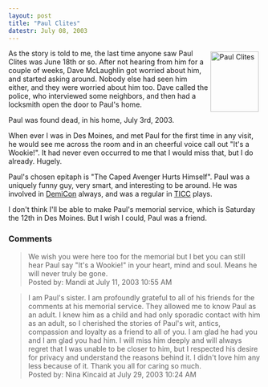 ```yaml
---
layout: post
title: "Paul Clites"
datestr: July 08, 2003
---
```

<a href="http://www.munged.org/pix/PaulClites.jpg"><img vspace="5" hspace="5" align="right" alt="Paul Clites" src="http://www.munged.org/pix/PaulClites-thumb.jpg" width="96" height="120" border="0" /></a>

As the story is told to me, the last time anyone saw Paul Clites was June 18th or so.  After not hearing from him for a couple of weeks, Dave McLaughlin got worried about him, and started asking around.  Nobody else had seen him either, and they were worried about him too.  Dave called the police, who interviewed some neighbors, and then had a locksmith open the door to Paul's home.

Paul was found dead, in his home, July 3rd, 2003.

When ever I was in Des Moines, and met Paul for the first time in any visit, he would see me across the room and in an cheerful voice call out "It's a Wookie!".  It had never even occurred to me that I would miss that, but I do already.  Hugely.

Paul's chosen epitaph is "The Caped Avenger Hurts Himself".  Paul was a uniquely funny guy, very smart, and interesting to be around.  He was involved in <a href="http://www.demicon.org/">DemiCon</a> always, and was a regular in <a href="http://www.trans-iowa.org/">TICC</a> plays.</a>

I don't think I'll be able to make Paul's memorial service, which is Saturday the 12th in Des Moines.  But I wish I could, Paul was a friend.

### Comments

<blockquote>
We wish you were here too for the memorial but I bet you can still hear Paul say "It's a Wookie!" in your heart, mind and soul.  Means he will never truly be gone. 
<div class="post-meta">Posted by: Mandi at July 11, 2003 10:55 AM</div> </blockquote>
<blockquote>
I am Paul's sister. I am profoundly grateful to all of his friends for the comments at his memorial service. They allowed me to know Paul as an adult. I knew him as a child and had only sporadic contact with him as an adult, so I cherished the stories of Paul's wit, antics, compassion and loyalty as a friend to all of you. I am glad he had you and I am glad you had him. I will miss him deeply and will always regret that I was unable to be closer to him, but I respected his desire for privacy and understand the reasons behind it. I didn't love him any less because of it. Thank you all for caring so much.
<div class="post-meta">Posted by: Nina Kincaid at July 29, 2003 10:24 AM</div> </blockquote>

